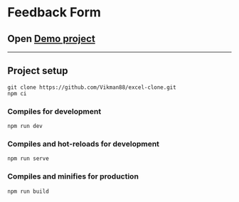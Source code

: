 # Feedback Form

## Open [Demo project](https://excel-clone-rh7vyw0tb-vikman88.vercel.app)

---

## Project setup

```
git clone https://github.com/Vikman88/excel-clone.git
npm ci
```

### Compiles for development

```
npm run dev
```

### Compiles and hot-reloads for development

```
npm run serve
```

### Compiles and minifies for production

```
npm run build
```
